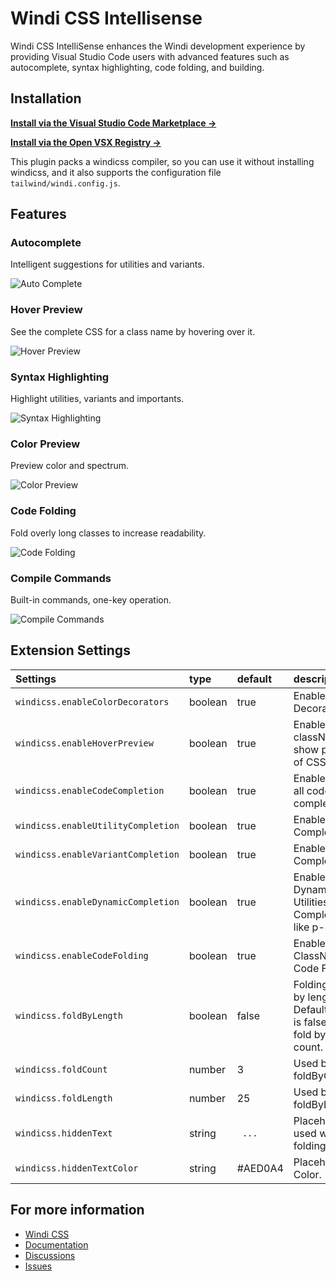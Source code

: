 # Windi CSS Intellisense

Windi CSS IntelliSense enhances the Windi development experience by providing Visual Studio Code users with advanced features such as autocomplete, syntax highlighting, code folding, and building.

## Installation

**[Install via the Visual Studio Code Marketplace →](https://marketplace.visualstudio.com/items?itemName=voorjaar.windicss-intellisense)**

**[Install via the Open VSX Registry →](https://open-vsx.org/extension/voorjaar/windicss-intellisense)**

This plugin packs a windicss compiler, so you can use it without installing windicss, and it also supports the configuration file `tailwind/windi.config.js`.

## Features

### Autocomplete

Intelligent suggestions for utilities and variants.

<img src="https://raw.githubusercontent.com/windicss/windicss-intellisense/main/screenshots/completion.png" alt="Auto Complete"/>

### Hover Preview

See the complete CSS for a class name by hovering over it.

<img src="https://raw.githubusercontent.com/windicss/windicss-intellisense/main/screenshots/hover.png" alt="Hover Preview"/>

### Syntax Highlighting

Highlight utilities, variants and importants.

<img src="https://raw.githubusercontent.com/windicss/windicss-intellisense/main/screenshots/highlight.png" alt="Syntax Highlighting"/>

### Color Preview

Preview color and spectrum.

<img src="https://raw.githubusercontent.com/windicss/windicss-intellisense/main/screenshots/color.png" alt="Color Preview"/>

### Code Folding

Fold overly long classes to increase readability.

<img src="https://raw.githubusercontent.com/windicss/windicss-intellisense/main/screenshots/highlight.png" alt="Code Folding"/>

### Compile Commands

Built-in commands, one-key operation.

<img src="https://raw.githubusercontent.com/windicss/windicss-intellisense/main/screenshots/commands.png" alt="Compile Commands"/>

## Extension Settings

| Settings                           | type    | default  | description                                                  |
| :--------------------------------- | :------ | :------- | :----------------------------------------------------------- |
| `windicss.enableColorDecorators`   | boolean | true     | Enable Color Decorators.                                     |
| `windicss.enableHoverPreview`      | boolean | true     | Enable hover className to show preview of CSS.               |
| `windicss.enableCodeCompletion`    | boolean | true     | Enable/Disable all code completions.                         |
| `windicss.enableUtilityCompletion` | boolean | true     | Enable Utility Completion.                                   |
| `windicss.enableVariantCompletion` | boolean | true     | Enable Variant Completion.                                   |
| `windicss.enableDynamicCompletion` | boolean | true     | Enable Dynamic Utilities Completion like p-${int}.           |
| `windicss.enableCodeFolding`       | boolean | true     | Enable ClassNames Code Folding.                              |
| `windicss.foldByLength`            | boolean | false    | Folding code by length. Default option is false, will fold by utility count. |
| `windicss.foldCount`               | number  | 3        | Used by foldByCount.                                         |
| `windicss.foldLength`              | number  | 25       | Used by foldByLength                                         |
| `windicss.hiddenText`              | string  | ` ...`   | Placeholder used when folding code.                          |
| `windicss.hiddenTextColor`         | string  | \#AED0A4 | Placeholder Color.                                           |

## For more information

* [Windi CSS](https://github.com/windicss/windicss)
* [Documentation](https://windicss.netlify.app/)
* [Discussions](https://github.com/windicss/windicss/discussions)
* [Issues](https://github.com/windicss/windicss-intellisense/issues)